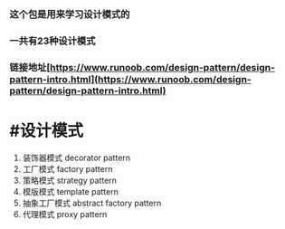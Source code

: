 ### 这个包是用来学习设计模式的
### 一共有23种设计模式
### 链接地址[https://www.runoob.com/design-pattern/design-pattern-intro.html](https://www.runoob.com/design-pattern/design-pattern-intro.html)
# #设计模式
1. 装饰器模式 decorator pattern
2. 工厂模式 factory pattern
3. 策略模式 strategy pattern
4. 模版模式 template pattern
5. 抽象工厂模式 abstract factory pattern
6. 代理模式 proxy pattern

